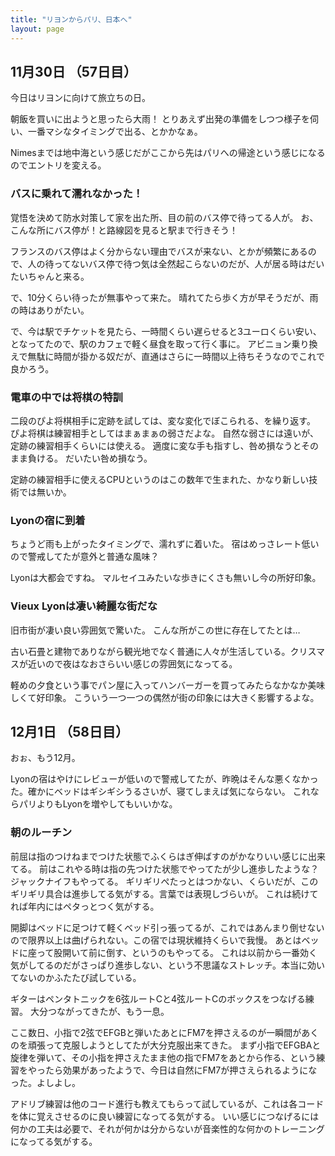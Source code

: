 ```yaml
---
title: "リヨンからパリ、日本へ"
layout: page	
---
```


## 11月30日 （57日目）

今日はリヨンに向けて旅立ちの日。

朝飯を買いに出ようと思ったら大雨！
とりあえず出発の準備をしつつ様子を伺い、一番マシなタイミングで出る、とかかなぁ。

Nimesまでは地中海という感じだがここから先はパリへの帰途という感じになるのでエントリを変える。

### バスに乗れて濡れなかった！

覚悟を決めて防水対策して家を出た所、目の前のバス停で待ってる人が。
お、こんな所にバス停が！と路線図を見ると駅まで行きそう！

フランスのバス停はよく分からない理由でバスが来ない、とかが頻繁にあるので、人の待ってないバス停で待つ気は全然起こらないのだが、人が居る時はだいたいちゃんと来る。

で、10分くらい待ったが無事やって来た。
晴れてたら歩く方が早そうだが、雨の時はありがたい。

で、今は駅でチケットを見たら、一時間くらい遅らせると3ユーロくらい安い、となってたので、駅のカフェで軽く昼食を取って行く事に。
アビニョン乗り換えで無駄に時間が掛かる奴だが、直通はさらに一時間以上待ちそうなのでこれで良かろう。

### 電車の中では将棋の特訓

二段のぴよ将棋相手に定跡を試しては、変な変化でぼこられる、を繰り返す。
ぴよ将棋は練習相手としてはまぁまぁの弱さだよな。
自然な弱さには遠いが、定跡の練習相手くらいには使える。
適度に変な手も指すし、咎め損なうとそのまま負ける。
だいたい咎め損なう。

定跡の練習相手に使えるCPUというのはこの数年で生まれた、かなり新しい技術では無いか。

### Lyonの宿に到着

ちょうど雨も上がったタイミングで、濡れずに着いた。
宿はめっさレート低いので警戒してたが意外と普通な風味？

Lyonは大都会ですね。
マルセイユみたいな歩きにくさも無いし今の所好印象。

### Vieux Lyonは凄い綺麗な街だな

旧市街が凄い良い雰囲気で驚いた。
こんな所がこの世に存在してたとは…

古い石畳と建物でありながら観光地でなく普通に人々が生活している。クリスマスが近いので夜はなおさらいい感じの雰囲気になってる。

軽めの夕食という事でパン屋に入ってハンバーガーを買ってみたらなかなか美味しくて好印象。
こういう一つ一つの偶然が街の印象には大きく影響するよな。

## 12月1日 （58日目）

おぉ、もう12月。

Lyonの宿はやけにレビューが低いので警戒してたが、昨晩はそんな悪くなかった。確かにベッドはギシギシうるさいが、寝てしまえば気にならない。
これならパリよりもLyonを増やしてもいいかな。

### 朝のルーチン

前屈は指のつけねまでつけた状態でふくらはぎ伸ばすのがかなりいい感じに出来てる。
前はこれやる時は指の先つけた状態でやってたが少し進歩したような？
ジャックナイフもやってる。
ギリギリぺたっとはつかない、くらいだが、このギリギリ具合は進歩してる気がする。言葉では表現しづらいが。
これは続けてれば年内にはペタっとつく気がする。

開脚はベッドに足つけて軽くベッド引っ張ってるが、これではあんまり倒せないので限界以上は曲げられない。この宿では現状維持くらいで我慢。
あとはベッドに座って股開いて前に倒す、というのもやってる。
これは以前から一番効く気がしてるのだがさっぱり進歩しない、という不思議なストレッチ。本当に効いてないのかふたたび試している。

ギターはペンタトニックを6弦ルートCと4弦ルートCのボックスをつなげる練習。
大分つながってきたが、もう一息。

ここ数日、小指で2弦でEFGBと弾いたあとにFM7を押さえるのが一瞬間があくのを頑張って克服しようとしてたが大分克服出来てきた。
まず小指でEFGBAと旋律を弾いて、その小指を押さえたまま他の指でFM7をあとから作る、という練習をやったら効果があったようで、今日は自然にFM7が押さえられるようになった。よしよし。

アドリブ練習は他のコード進行も教えてもらって試しているが、これは各コードを体に覚えさせるのに良い練習になってる気がする。
いい感じにつなげるには何かの工夫は必要で、それが何かは分からないが音楽性的な何かのトレーニングになってる気がする。

